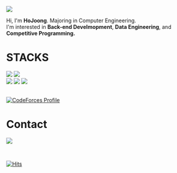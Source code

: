 
<p align="">
  <img src="https://capsule-render.vercel.app/api?type=slice&color=gradient"><br/>
<p align="">
  Hi, I'm <b>HoJoong</b>. Majoring in Computer Engineering. <br/>
  I'm interested in <b>Back-end Develmopment</b>, <b>Data Engineering</b>, and <b>Competitive Programming.</b> <br/>
</p>

<div align=""><h1>STACKS</h1></div>
<div align=""> 
  <img src="https://img.shields.io/badge/c++-00599C?style=for-the-badge&logo=c%2B%2B&logoColor=white">
  <img src="https://img.shields.io/badge/python-3776AB?style=for-the-badge&logo=python&logoColor=white"> 
  <br>
  
  <img src="https://img.shields.io/badge/linux-FCC624?style=for-the-badge&logo=linux&logoColor=black"> 
  <img src="https://img.shields.io/badge/github-181717?style=for-the-badge&logo=github&logoColor=white">
  <img src="https://img.shields.io/badge/git-F05032?style=for-the-badge&logo=git&logoColor=white">
  <br>
</div>
<br>


[![CodeForces Profile](https://cf.leed.at?id={Mondayy})](https://codeforces.com/profile/{Mondayy})
<br>

<div align=""><h1>Contact</h1></div>
  <a href="hojoong310@gmail.com"><img src="https://img.shields.io/badge/Gmail-d14836?style=flat-square&logo=Gmail&logoColor=white&link=hojoong310@gmail.com"/></a>
</p><br>

[![Hits](https://hits.seeyoufarm.com/api/count/incr/badge.svg?url=https%3A%2F%2Fgithub.com%2Fmondayy1&count_bg=%2379C83D&title_bg=%23555555&icon=&icon_color=%23E7E7E7&title=hits&edge_flat=true)](https://hits.seeyoufarm.com)
